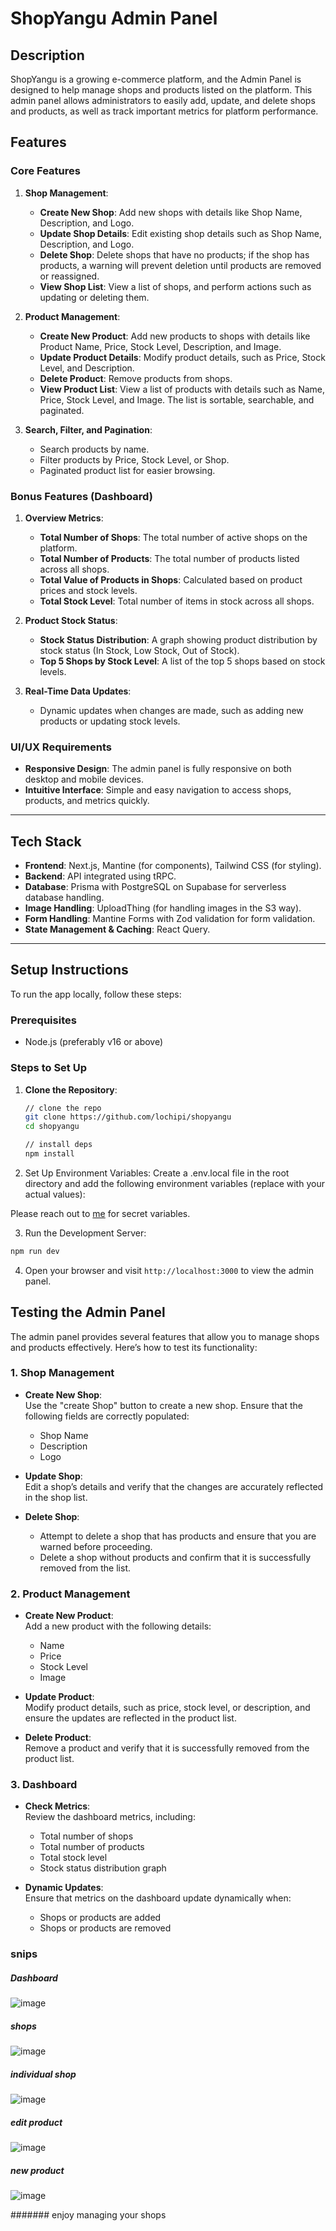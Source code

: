 # ShopYangu Admin Panel

## Description

ShopYangu is a growing e-commerce platform, and the Admin Panel is designed to help manage shops and products listed on the platform. This admin panel allows administrators to easily add, update, and delete shops and products, as well as track important metrics for platform performance.

## Features

### Core Features

1. **Shop Management**:

   - **Create New Shop**: Add new shops with details like Shop Name, Description, and Logo.
   - **Update Shop Details**: Edit existing shop details such as Shop Name, Description, and Logo.
   - **Delete Shop**: Delete shops that have no products; if the shop has products, a warning will prevent deletion until products are removed or reassigned.
   - **View Shop List**: View a list of shops, and perform actions such as updating or deleting them.

2. **Product Management**:

   - **Create New Product**: Add new products to shops with details like Product Name, Price, Stock Level, Description, and Image.
   - **Update Product Details**: Modify product details, such as Price, Stock Level, and Description.
   - **Delete Product**: Remove products from shops.
   - **View Product List**: View a list of products with details such as Name, Price, Stock Level, and Image. The list is sortable, searchable, and paginated.

3. **Search, Filter, and Pagination**:
   - Search products by name.
   - Filter products by Price, Stock Level, or Shop.
   - Paginated product list for easier browsing.

### Bonus Features (Dashboard)

1. **Overview Metrics**:

   - **Total Number of Shops**: The total number of active shops on the platform.
   - **Total Number of Products**: The total number of products listed across all shops.
   - **Total Value of Products in Shops**: Calculated based on product prices and stock levels.
   - **Total Stock Level**: Total number of items in stock across all shops.

2. **Product Stock Status**:

   - **Stock Status Distribution**: A graph showing product distribution by stock status (In Stock, Low Stock, Out of Stock).
   - **Top 5 Shops by Stock Level**: A list of the top 5 shops based on stock levels.

3. **Real-Time Data Updates**:
   - Dynamic updates when changes are made, such as adding new products or updating stock levels.

### UI/UX Requirements

- **Responsive Design**: The admin panel is fully responsive on both desktop and mobile devices.
- **Intuitive Interface**: Simple and easy navigation to access shops, products, and metrics quickly.

---

## Tech Stack

- **Frontend**: Next.js, Mantine (for components), Tailwind CSS (for styling).
- **Backend**: API integrated using tRPC.
- **Database**: Prisma with PostgreSQL on Supabase for serverless database handling.
- **Image Handling**: UploadThing (for handling images in the S3 way).
- **Form Handling**: Mantine Forms with Zod validation for form validation.
- **State Management & Caching**: React Query.

---

## Setup Instructions

To run the app locally, follow these steps:

### Prerequisites

- Node.js (preferably v16 or above)

### Steps to Set Up

1. **Clone the Repository**:

   ```bash
   // clone the repo
   git clone https://github.com/lochipi/shopyangu
   cd shopyangu

   // install deps
   npm install
   ```

2. Set Up Environment Variables: Create a .env.local file in the root directory and add the following environment variables (replace with your actual values):

Please reach out to [me](corneliuslochipi@gmail.com) for secret variables.

3. Run the Development Server:

```bash
npm run dev
```

4. Open your browser and visit `http://localhost:3000` to view the admin panel.

## Testing the Admin Panel

The admin panel provides several features that allow you to manage shops and products effectively. Here’s how to test its functionality:

### 1. Shop Management

- **Create New Shop**:  
  Use the "create Shop" button to create a new shop. Ensure that the following fields are correctly populated:

  - Shop Name
  - Description
  - Logo

- **Update Shop**:  
  Edit a shop’s details and verify that the changes are accurately reflected in the shop list.

- **Delete Shop**:
  - Attempt to delete a shop that has products and ensure that you are warned before proceeding.
  - Delete a shop without products and confirm that it is successfully removed from the list.

### 2. Product Management

- **Create New Product**:  
  Add a new product with the following details:

  - Name
  - Price
  - Stock Level
  - Image

- **Update Product**:  
  Modify product details, such as price, stock level, or description, and ensure the updates are reflected in the product list.

- **Delete Product**:  
  Remove a product and verify that it is successfully removed from the product list.

### 3. Dashboard

- **Check Metrics**:  
  Review the dashboard metrics, including:

  - Total number of shops
  - Total number of products
  - Total stock level
  - Stock status distribution graph

- **Dynamic Updates**:  
  Ensure that metrics on the dashboard update dynamically when:
  - Shops or products are added
  - Shops or products are removed
 
### snips

##### Dashboard
![image](https://github.com/user-attachments/assets/420cf607-ddd8-4603-bcce-aeae74c92edd)

##### shops
![image](https://github.com/user-attachments/assets/d47f0497-10e2-455c-9fcd-fb13ac2a2c55)

##### individual shop
![image](https://github.com/user-attachments/assets/4594b6dc-5c0b-499b-ac01-a41e072d299b)

##### edit product
![image](https://github.com/user-attachments/assets/0ff57b86-85c3-487e-bcd7-c3ec1ea3bdfe)

##### new product
![image](https://github.com/user-attachments/assets/e3b9aea3-6a48-4145-b719-ec53890004ee)

####### enjoy managing your shops
